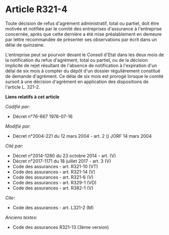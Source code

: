 # Article R321-4

Toute décision de refus d'agrément administratif, total ou partiel, doit être motivée et notifiée par le comité des
entreprises d'assurance à l'entreprise concernée, après que cette dernière a été mise préalablement en demeure par lettre
recommandée de présenter ses observations par écrit dans un délai de quinzaine.

L'entreprise peut se pourvoir devant le Conseil d'Etat dans les deux mois de la notification du refus d'agrément, total ou
partiel, ou de la décision implicite de rejet résultant de l'absence de notification à l'expiration d'un délai de six mois à
compter du dépôt d'un dossier régulièrement constitué de demande d'agrément. Ce délai de six mois est prorogé lorsque le
comité sursoit à une décision d'agrément en application des dispositions de l'article L. 321-2.

**Liens relatifs à cet article**

_Codifié par_:

  - Décret n°76-667 1976-07-16

_Modifié par_:

  - Décret n°2004-221 du 12 mars 2004 - art. 2 () JORF 14 mars 2004

_Cité par_:

  - Décret n°2014-1280 du 23 octobre 2014 - art. (V)
  - Décret n°2017-1171 du 18 juillet 2017 - art. 3 (V)
  - Code des assurances - art. R321-10 (VT)
  - Code des assurances - art. R321-14 (V)
  - Code des assurances - art. R321-6 (V)
  - Code des assurances - art. R329-1 (VD)
  - Code des assurances - art. R382-1 (V)

_Cite_:

  - Code des assurances - art. L321-2 (M)

_Anciens textes_:

  - Code des assurances R321-13 (3ème version)
